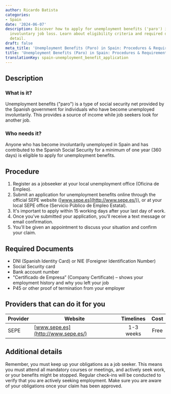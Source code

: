 ```yaml
---
author: Ricardo Batista
categories:
- Spain
date: '2024-06-07'
description: Discover how to apply for unemployment benefits ('paro') in Spain after
  involuntary job loss. Learn about eligibility criteria and required documents in
  detail.
draft: false
meta_title: 'Unemployment Benefits (Paro) in Spain: Procedures & Requirements'
title: 'Unemployment Benefits (Paro) in Spain: Procedures & Requirements'
translationKey: spain-unemployment_benefit_application
---
```



## Description
### What is it?
Unemployment benefits ("paro") is a type of social security net provided by the Spanish government for individuals who have become unemployed involuntarily. This provides a source of income while job seekers look for another job.

### Who needs it?
Anyone who has become involuntarily unemployed in Spain and has contributed to the Spanish Social Security for a minimum of one year (360 days) is eligible to apply for unemployment benefits.

## Procedure
1. Register as a jobseeker at your local unemployment office (Oficina de Empleo).
2. Submit an application for unemployment benefits online through the official SEPE website ([www.sepe.es](http://www.sepe.es/)), or at your local SEPE office (Servicio Público de Empleo Estatal).
3. It's important to apply within 15 working days after your last day of work.
4. Once you’ve submitted your application, you’ll receive a text message or email confirmation.
5. You'll be given an appointment to discuss your situation and confirm your claim.

## Required Documents
- DNI (Spanish Identity Card) or NIE (Foreigner Identification Number)
- Social Security card
- Bank account number
- "Certificado de Empresa” (Company Certificate) – shows your employment history and why you left your job
- P45 or other proof of termination from your employer

## Providers that can do it for you

| Provider        |     Website     |     Timelines    |       Cost      |
| --------------- | --------------- |  :-------------: | :-------------: |
| SEPE            |  [www.sepe.es](http://www.sepe.es/)       |      1-3 weeks      |        Free       |

## Additional details
Remember, you must keep up your obligations as a job seeker. This means you must attend all mandatory courses or meetings, and actively seek work, or your benefits might be stopped. Regular check-ins will be conducted to verify that you are actively seeking employment. Make sure you are aware of your obligations once your claim has been approved.